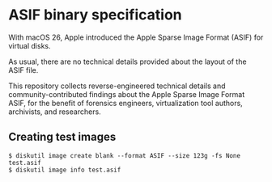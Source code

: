 # ASIF binary specification

With macOS 26, Apple introduced the Apple Sparse Image Format (ASIF) for virtual disks.

As usual, there are no technical details provided about the layout of the ASIF file.

This repository collects reverse-engineered technical details and community-contributed findings about the Apple Sparse Image Format ASIF, for the benefit of forensics engineers, virtualization tool authors, archivists, and researchers.

## Creating test images

```
$ diskutil image create blank --format ASIF --size 123g -fs None test.asif
$ diskutil image info test.asif 
```

